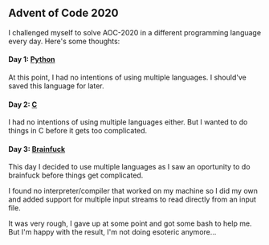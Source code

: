 ## Advent of Code 2020

I challenged myself to solve AOC-2020 in a different programming language every
day. Here's some thoughts:

#### Day 1: [Python](https://en.wikipedia.org/wiki/Python)

At this point, I had no intentions of using multiple languages. I should've
saved this language for later.

#### Day 2: [C](https://en.wikipedia.org/wiki/C_(programming_language))

I had no intentions of using multiple languages either. But I wanted to do
things in C before it gets too complicated.

#### Day 3: [Brainfuck](https://en.wikipedia.org/wiki/Brainfuck)

This day I decided to use multiple languages as I saw an oportunity to do
brainfuck before things get complicated.

I found no interpreter/compiler that worked on my machine so I did my own and added
support for multiple input streams to read directly from an input file.

It was very rough, I gave up at some point and got some bash to help me. But
I'm happy with the result, I'm not doing esoteric anymore...

